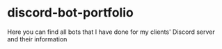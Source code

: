# discord-bot-portfolio
Here you can find all bots that I have done for my clients' Discord server and their information
